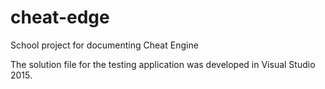 # cheat-edge
School project for documenting Cheat Engine


The solution file for the testing application was developed in Visual Studio 2015.
